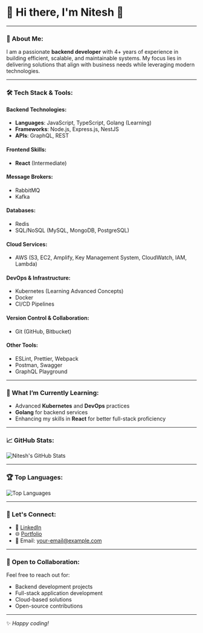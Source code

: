# 🌟 Hi there, I'm Nitesh 👋

---

### 🚀 About Me:

I am a passionate **backend developer** with 4+ years of experience in building efficient, scalable, and maintainable systems. My focus lies in delivering solutions that align with business needs while leveraging modern technologies.

---

### 🛠️ Tech Stack & Tools:

#### **Backend Technologies**:
- **Languages**: JavaScript, TypeScript, Golang (Learning)
- **Frameworks**: Node.js, Express.js, NestJS
- **APIs**: GraphQL, REST

#### **Frontend Skills**:
- **React** (Intermediate)

#### **Message Brokers**:
- RabbitMQ
- Kafka

#### **Databases**:
- Redis
- SQL/NoSQL (MySQL, MongoDB, PostgreSQL)

#### **Cloud Services**:
- AWS (S3, EC2, Amplify, Key Management System, CloudWatch, IAM, Lambda)

#### **DevOps & Infrastructure**:
- Kubernetes (Learning Advanced Concepts)
- Docker
- CI/CD Pipelines

#### **Version Control & Collaboration**:
- Git (GitHub, Bitbucket)

#### **Other Tools**:
- ESLint, Prettier, Webpack
- Postman, Swagger
- GraphQL Playground

---

### 🌱 What I’m Currently Learning:
- Advanced **Kubernetes** and **DevOps** practices
- **Golang** for backend services
- Enhancing my skills in **React** for better full-stack proficiency

---

### 📈 GitHub Stats:

![Nitesh's GitHub Stats](https://github-readme-stats.vercel.app/api?username=yourusername&show_icons=true&hide_title=true&count_private=true&hide=issues&theme=radical)

---

### 🏆 Top Languages:
![Top Languages](https://github-readme-stats.vercel.app/api/top-langs/?username=yourusername&layout=compact&theme=radical)

---

### 💬 Let's Connect:
- 💼 [LinkedIn](https://www.linkedin.com/in/yourprofile)
- 🌐 [Portfolio](https://yourwebsite.com)
- 📧 Email: your-email@example.com

---

### 🤝 Open to Collaboration:
Feel free to reach out for:
- Backend development projects
- Full-stack application development
- Cloud-based solutions
- Open-source contributions

---

✨ *Happy coding!*
